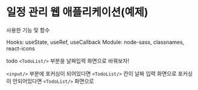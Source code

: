 # 일정 관리 웹 애플리케이션(예제)

사용한 기능 및 함수

Hooks: useState, useRef, useCallback
Module: node-sass, classnames, react-icons

todo
`<TodoList/>` 부분을 날짜입력 화면으로 바꿔보자!

`<input/>` 부분에 포커싱이 되어있다면 `<TodoList/>` 칸이 날짜 입력 화면으로
포커싱이 안되어있다면 `<TodoList/>` 화면으로